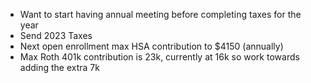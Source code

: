 - Want to start having annual meeting before completing taxes for the year
- Send 2023 Taxes
- Next open enrollment max HSA contribution to $4150 (annually)
- Max Roth 401k contribution is 23k, currently at 16k so work towards adding the extra 7k